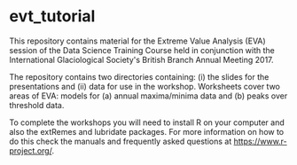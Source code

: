 # evt_tutorial

This repository contains material for the Extreme Value Analysis (EVA) session of the Data Science Training Course held in 
conjunction with the International Glaciological Society's British Branch Annual Meeting 2017.

The repository contains two directories containing: (i) the slides for the presentations and (ii) data for use in the workshop. Worksheets cover two areas of EVA: models for (a) annual maxima/minima data and (b) peaks over threshold 
data.

To complete the workshops you will need to install R on your computer and also the extRemes and lubridate packages. For more
information on how to do this check the manuals and frequently asked questions at https://www.r-project.org/.

